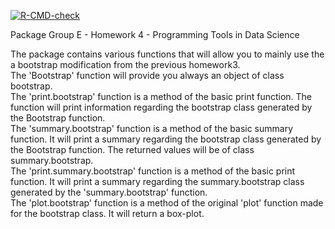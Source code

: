 <!-- badges: start -->
  [![R-CMD-check](https://github.com/ptds2022/pkghw4ge/actions/workflows/R-CMD-check.yaml/badge.svg)](https://github.com/ptds2022/pkghw4ge/actions/workflows/R-CMD-check.yaml)
  <!-- badges: end -->

Package Group E - Homework 4 - Programming Tools in Data Science

The package contains various functions that will allow you to mainly use the a bootstrap modification from the previous homework3.    
The 'Bootstrap' function will provide you always an object of class bootstrap.    
The 'print.bootstrap' function is a method of the basic print function. The function will print information regarding the bootstrap class generated by the Bootstrap function.    
The 'summary.bootstrap' function is a method of the basic summary function. It will print a summary regarding the bootstrap class generated by the Bootstrap function. The returned values will be of class summary.bootstrap.    
The 'print.summary.bootstrap' function is a method of the basic print function. It will print a summary regarding the summary.bootstrap class generated by the 'summary.bootstrap' function.    
The 'plot.bootstrap' function is a method of the original 'plot' function made for the bootstrap class. It will return a box-plot.

